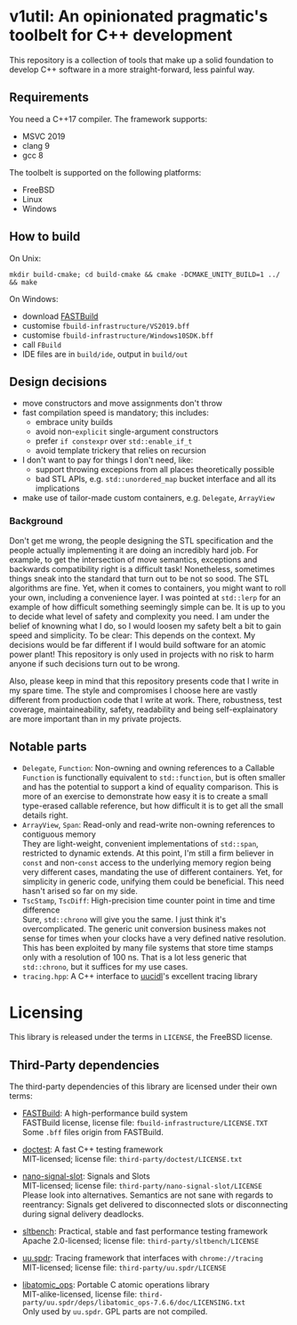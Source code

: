 # v1util: An opinionated pragmatic's toolbelt for C++ development

This repository is a collection of tools that make up a solid foundation to
develop C++ software in a more straight-forward, less painful way.

## Requirements

You need a C++17 compiler. The framework supports:
- MSVC 2019
- clang 9
- gcc 8

The toolbelt is supported on the following platforms:
- FreeBSD
- Linux
- Windows

## How to build

On Unix:
```
mkdir build-cmake; cd build-cmake && cmake -DCMAKE_UNITY_BUILD=1 ../ && make
```

On Windows:
* download [FASTBuild](https://www.fastbuild.org/)
* customise `fbuild-infrastructure/VS2019.bff`
* customise `fbuild-infrastructure/Windows10SDK.bff`
* call `FBuild`
* IDE files are in `build/ide`, output in `build/out`

## Design decisions

- move constructors and move assignments don't throw
- fast compilation speed is mandatory; this includes:
  - embrace unity builds
  - avoid non-`explicit` single-argument constructors
  - prefer `if constexpr` over `std::enable_if_t`
  - avoid template trickery that relies on recursion
- I don't want to pay for things I don't need, like:
  - support throwing excepions from all places theoretically possible
  - bad STL APIs, e.g. `std::unordered_map` bucket interface and all its
    implications
- make use of tailor-made custom containers, e.g. `Delegate`, `ArrayView`

### Background

Don't get me wrong, the people designing the STL specification and the people
actually implementing it  are doing an incredibly hard job. For example, to get
the intersection of move semantics, exceptions and backwards compatibility right
is a difficult task!
Nonetheless, sometimes things sneak into the standard that turn out to be
not so sood. The STL algorithms are fine. Yet, when it comes to containers, you
might want to roll your own, including a convenience layer.
I was pointed at `std::lerp` for an example of how difficult something seemingly
simple can be. It is up to you to decide what level of safety and complexity you
need. I am under the belief of knowning what I do, so I would loosen my safety
belt a bit to gain speed and simplicity. To be clear: This depends on the
context. My decisions would be far different if I would build software for an
atomic power plant! This repository is only used in projects with no risk to
harm anyone if such decisions turn out to be wrong.

Also, please keep in mind that this repository presents code that I write in my
spare time. The style and compromises I choose here are vastly different from
production code that I write at work. There, robustness, test coverage,
maintaineability, safety, readability and being self-explainatory are more
important than in my private projects.

## Notable parts

* `Delegate`, `Function`: Non-owning and owning references to a Callable<br/>
  `Function` is functionally equivalent to `std::function`, but is often smaller
  and has the potential to support a kind of equality comparison. This is more
  of an exercise to demonstrate how easy it is to create a small type-erased
  callable reference, but how difficult it is to get all the small details
  right.
* `ArrayView`, `Span`: Read-only and read-write non-owning references to
  contiguous memory<br/>
  They are light-weight, convenient implementations of `std::span`, restricted
  to dynamic extends. At this point, I'm still a firm believer in `const` and
  non-`const` access to the underlying memory region being very different cases,
  mandating the use of different containers. Yet, for simplicity in generic
  code, unifying them could be beneficial. This need hasn't arised so far on my
  side.
* `TscStamp`, `TscDiff`: High-precision time counter point in time and time
  difference<br/>
  Sure, `std::chrono` will give you the same. I just think it's overcomplicated.
  The generic unit conversion business makes not sense for times when your
  clocks have a very defined native resolution. This has been exploited by many
  file systems that store time stamps only with a resolution of 100 ns. That is
  a lot less generic that `std::chrono`, but it suffices for my use cases.
* `tracing.hpp`: A C++ interface to [uucidl](https://github.com/uucidl/)'s
  excellent tracing library<br/>


# Licensing

This library is released under the terms in `LICENSE`, the FreeBSD license.

## Third-Party dependencies
The third-party dependencies of this library are licensed under their own terms:

<!-- V1LIC-BEGIN-LICENSES -->
<!-- V1LIC-BEGIN-LICENSE path=fbuild-infrastructure hash=A6E2D26637D574A1 -->
* [FASTBuild](https://github.com/fastbuild/fastbuild/): A high-performance build system<br/>
  FASTBuild license, license file: <!-- V1LIC-LICENSE-FILE-PATH --> `fbuild-infrastructure/LICENSE.TXT` <br/>
  Some `.bff` files origin from FASTBuild.
<!-- V1LIC-BEGIN-LICENSE path=third-party/doctest hash=D9F0EF78E469DF3E -->
* [doctest](https://github.com/onqtam/doctest/): A fast C++ testing framework<br/>
  MIT-licensed; license file: <!-- V1LIC-LICENSE-FILE-PATH --> `third-party/doctest/LICENSE.txt` <br/>
<!-- V1LIC-BEGIN-LICENSE path=third-party/nano-signal-slot hash=D9F0EF78E469DF3E -->
* [nano-signal-slot](https://github.com/NoAvailableAlias/nano-signal-slot/): Signals and Slots<br/>
  MIT-licensed; license file: <!-- V1LIC-LICENSE-FILE-PATH --> `third-party/nano-signal-slot/LICENSE` <br/>
  Please look into alternatives. Semantics are not sane with regards to reentrancy:
  Signals get delivered to disconnected slots or disconnecting during signal delivery deadlocks.
<!-- V1LIC-BEGIN-LICENSE path=third-party/sltbench hash=B8CEB1ED58332868 -->
* [sltbench](https://github.com/ivafanas/sltbench/): Practical, stable and fast performance testing framework<br/>
  Apache 2.0-licensed; license file: <!-- V1LIC-LICENSE-FILE-PATH --> `third-party/sltbench/LICENSE` <br/>
<!-- V1LIC-BEGIN-LICENSE path=third-party/uu.spdr hash=0158F023BA98492E -->
* [uu.spdr](https://github.com/uucidl/uu.spdr/): Tracing framework that interfaces with `chrome://tracing`<br/>
  MIT-licensed; license file: <!-- V1LIC-LICENSE-FILE-PATH --> `third-party/uu.spdr/LICENSE` <br/>
<!-- V1LIC-BEGIN-LICENSE path=third-party/uu.spdr/deps/libatomic_ops-7.6.6/doc hash=B4486F4C362531A5 -->
* [libatomic_ops](http://www.hboehm.info/gc/gc_source/libatomic_ops-7.6.6.tar.gz): Portable C atomic operations library<br/>
  MIT-alike-licensed, license file: <!-- V1LIC-LICENSE-FILE-PATH --> `third-party/uu.spdr/deps/libatomic_ops-7.6.6/doc/LICENSING.txt` <br/>
  Only used by `uu.spdr`. GPL parts are not compiled.
<!-- V1LIC-END-LICENSES -->
